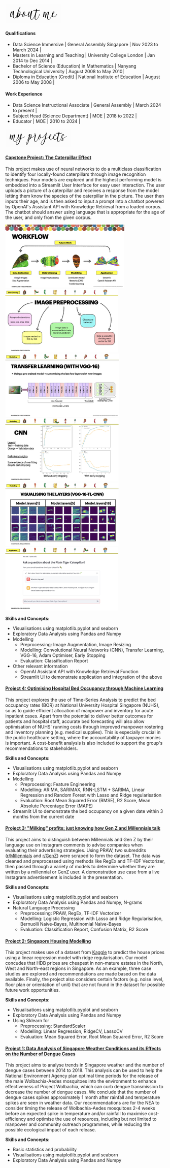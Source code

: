 <img src="assets/img/profile/aboutme.png" alt="About Me" height="60">


#### Qualifications
* Data Science Immersive | General Assembly Singapore | Nov 2023 to March 2024 |
* Masters in Learning and Teaching | University College London | Jan 2014 to Dec 2014 |
* Bachelor of Science (Education) in Mathematics | Nanyang Technological University | August 2008 to May 2010|
* Diploma in Education (Credit) | National Institute of Education | August 2006 to May 2008 |



#### Work Experience
* Data Science Instructional Associate | General Assembly | March 2024 to present |
* Subject Head (Science Department) | MOE | 2018 to 2022 |
* Educator | MOE | 2010 to 2024 |



<img src="assets/img/profile/myprojects.png" alt="My Projects" height="60">

#### [Capstone Project: The Caterpillar Effect](https://github.com/hudalhabsyi/portfolio/tree/main/project-capstone-the-caterpillar-effect)

This project makes use of neural networks to do a multiclass classification to identify four locally-found caterpillars through image recognition techniques. Four models are explored and the highest performing model is embedded into a Streamlit User Interface for easy user interaction. The user uploads a picture of a caterpillar and receives a response from the model letting them know the species of the caterpillar in the picture. The user then inputs their age, and is then asked to input a prompt into a chatbot powered by OpenAI's Assistant API with Knowledge Retrieval from a loaded corpus. The chatbot should answer using language that is appropriate for the age of the user, and only from the given corpus.

<img src="assets/img/projects/p5/p5_2.png" alt="My Projects" height="200"><img src="assets/img/projects/p5/p5_3.png" alt="My Projects" height="200">
<img src="assets/img/projects/p5/p5_4.png" alt="My Projects" height="200"><img src="assets/img/projects/p5/p5_5.png" alt="My Projects" height="200">
<img src="assets/img/projects/p5/p5_6.png" alt="My Projects" height="200"><img src="assets/img/projects/p5/p5_7.png" alt="My Projects" height="200">

**Skills and Concepts:**
* Visualisations using matplotlib.pyplot and seaborn
* Exploratory Data Analysis using Pandas and Numpy
* Modelling
  * Preprocessing: Image Augmentation, Image Resizing
  * Modelling: Convolutional Neural Networks (CNN), Transfer Learning, VGG-16, Adam Optimiser, Early Stopping
  * Evaluation: Classification Report
* Other relevant information
  * OpenAI Assistant API with Knowledge Retrieval Function
  * Streamlit UI to demonstrate application and integration of the above


#### [Project 4: Optimising Hospital Bed Occupancy through Machine Learning](https://github.com/hudalhabsyi/portfolio/tree/main/project_04-optimising-bed-occupancy)

This project explores the use of Time-Series Analysis to predict the bed occupancy rates (BOR) at National University Hospital Singapore (NUHS), so as to guide efficient allocation of manpower and inventory for acute inpatient cases. Apart from the potential to deliver better outcomes for patients and hospital staff, accurate bed forecasting will also allow optimisation of NUHS' running costs through improved manpower rostering and inventory planning (e.g. medical supplies). This is especially crucial in the public healthcare setting, where the accountability of taxpayer monies is important. A cost-benefit analysis is also included to support the group's recommendations to stakeholders.

**Skills and Concepts:**
* Visualisations using matplotlib.pyplot and seaborn
* Exploratory Data Analysis using Pandas and Numpy
* Modelling
  * Preprocessing: Feature Engineering
  * Modelling: ARIMA, SARIMAX, RNN-LSTM + SARIMA, Linear Regression and Random Forest with Lasso and Ridge regularisation
  * Evaluation: Root Mean Squared Error (RMSE), R2 Score, Mean Absolute Percentage Error (MAPE)
* Streamlit UI to demonstrate the bed occupancy on a given date within 3 months from the current date
 

#### [Project 3: "Milking" profits: just knowing how Gen Z and Millennials talk](https://github.com/hudalhabsyi/portfolio/tree/main/project_03-webscraping-genz-vs-millennials)

This project aims to distinguish between Millennials and Gen Z by their language use on Instagram comments to advise companies when evaluating their advertising strategies. Using PRAW, two subreddits ([r/Millennials](https://www.reddit.com/r/Millennials/) and [r/GenZ](https://www.reddit.com/r/GenZ/)) were scraped to form the dataset. The data was cleaned and preprocessed using methods like RegEx and TF-IDF Vectorizer, then passed through a variety of models to determine whether they are written by a millennial or GenZ user. A demonstration use case from a live Instagram advertisement is included in the presentation.

**Skills and Concepts:**
* Visualisations using matplotlib.pyplot and seaborn
* Exploratory Data Analysis using Pandas and Numpy, N-grams
* Natural Language Processing
  * Preprocessing: PRAW, RegEx, TF-IDF Vectorizer
  * Modelling: Logistic Regression with Lasso and Ridge Regularisation, Bernuolli Naive-Bayes, Multinomial Naive-Bayes
  * Evaluation: Classification Report, Confusion Matrix, R2 Score


#### [Project 2: Singapore Housing Modelling](https://github.com/hudalhabsyi/portfolio/tree/main/project_02-singapore-housing-modeling)

This project makes use of a dataset from [Kaggle](https://www.kaggle.com/competitions/dsi-sg-project-2-regression-challenge-hdb-price/data) to predict the house prices using a linear regression model with ridge regularisation. Our model concudes that HDB prices are cheapest in non-mature estates in the North, West and North-east regions in Singapore. As an example, three case studies are explored and recommendations are made based on the data available. Finally, the project also considers certain factors (e.g. noise level, floor plan or orientation of unit) that are not found in the dataset for possible future work opportunities.

**Skills and Concepts:**
* Visualisations using matplotlib.pyplot and seaborn
* Exploratory Data Analysis using Pandas and Numpy
* Using Sklearn for
  * Preprocessing: StandardScaler
  * Modelling: Linear Regression, RidgeCV, LassoCV
  * Evaluation: Mean Squared Error, Root Mean Squared Error, R2 Score


#### [Project 1: Data Analysis of Singapore Weather Conditions and its Effects on the Number of Dengue Cases](https://github.com/hudalhabsyi/portfolio/tree/main/project_01-weather-effect-on-dengue)

This project aims to analyse trends in Singapore weather and the number of dengue cases between 2014 to 2018. This analysis can be used to help the National Environment Agency plan optimal time periods for the release of the male Wolbachia-Aedes mosquitoes into the environment to enhance effectiveness of Project Wolbachia, which can curb dengue transmission to decrease the number of dengue cases. We conclude that the number of dengue cases spikes approximately 1 month after rainfall and temperature spikes are seen in weather data. Our recommendations are for the NEA to consider timing the release of Wolbachia-Aedes mosquitoes 2-4 weeks before an expected spike in temperature and/or rainfall to maximise cost-efficiency and optimise the use of resources, including but not limited to manpower and community outreach programmes, while reducing the possible ecological impact of each release.

**Skills and Concepts:**
* Basic statistics and probability
* Visualisations using matplotlib.pyplot and seaborn
* Exploratory Data Analysis using Pandas and Numpy



 


 


 



